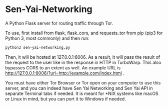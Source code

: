 # Sen-Yai-Networking
A Python Flask server for routing traffic through Tor.

To use, first install from flask, flask_cors, and requests_tor from pip (pip3 for Python 3, most commonly) and then run:

```bash
python3 sen-yai-networking.py
```

Then, it will be hosted at 127.0.0.1:8006. As a result, it will pass the result of the request to the user like in the response in HTTP in TurboWarp. This also bypasses CORS to an extent as well. An example URL is http://127.0.0.1:8006/?url=http://example.com/index.html .

You must have either Tor Browser or Tor open on your computer to use this server, and you can indeed have Sen Yai Networking and Sen Yai API in separate Terminal tabs if needed. It is meant for *NIX systems like macOS or Linux in mind, but you can port it to Windows if needed.
